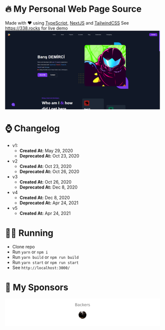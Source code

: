 # 🔥 My Personal Web Page Source

Made with ❤ using [TypeScript](https://www.typescriptlang.org/), [NextJS](https://nextjs.org/) and [TailwindCSS](https://tailwindcss.com/)
See https://338.rocks for live demo
![preview](assets/preview.png)

# ⌚ Changelog

-   v1:
    -   **Created At:** May 29, 2020
    -   **Deprecated At:** Oct 23, 2020
-   v2
    -   **Created At:** Oct 23, 2020
    -   **Deprecated At:** Oct 26, 2020
-   v3
    -   **Created At:** Oct 26, 2020
    -   **Deprecated At:** Dec 8, 2020
-   v4
    -   **Created At:** Dec 8, 2020
    -   **Deprecated At:** Apr 24, 2021
-   v5
    -   **Created At:** Apr 24, 2021

# 🏃‍♀️ Running

-   Clone repo
-   Run `yarn` or `npm i`
-   Run `yarn build` or `npm run build`
-   Run `yarn start` or `npm run start`
-   See `http://localhost:3000/`

# 🧦 My Sponsors

![Sponsors](https://raw.githubusercontent.com/barbarbar338/.github/main/sponsors.png)

